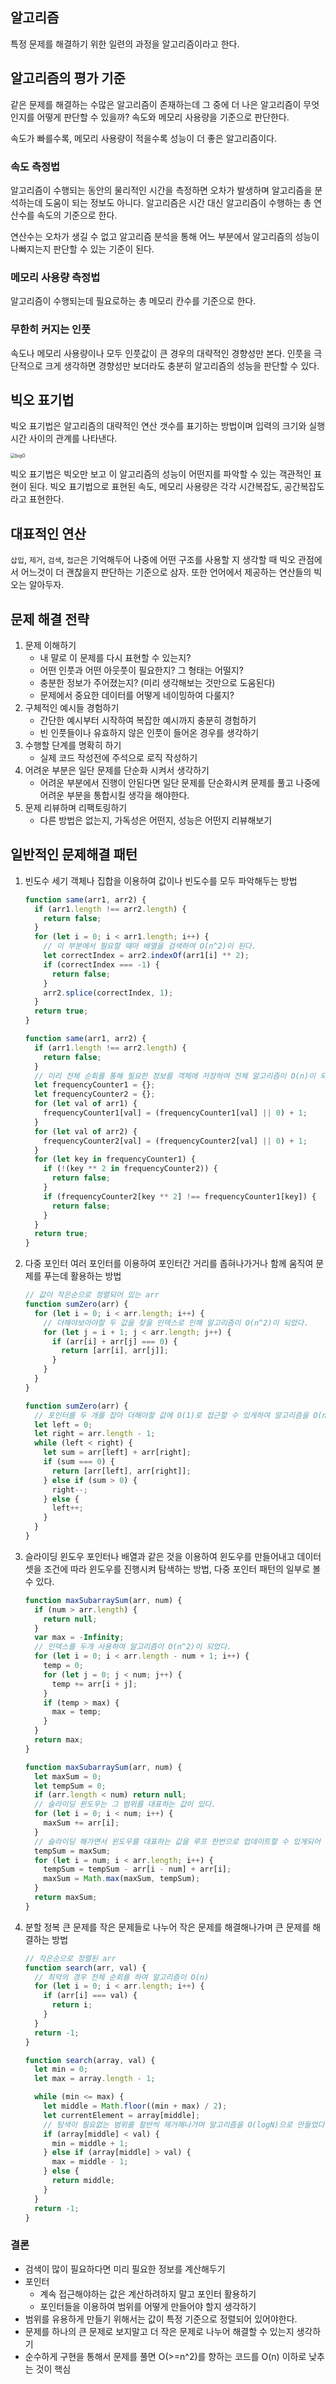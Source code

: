 ## 알고리즘

특정 문제를 해결하기 위한 일련의 과정을 알고리즘이라고 한다.

## 알고리즘의 평가 기준

같은 문제를 해결하는 수많은 알고리즘이 존재하는데 그 중에 더 나은 알고리즘이 무엇인지를 어떻게 판단할 수 있을까?
속도와 메모리 사용량을 기준으로 판단한다.

속도가 빠를수록, 메모리 사용량이 적을수록 성능이 더 좋은 알고리즘이다.

### 속도 측정법

알고리즘이 수행되는 동안의 물리적인 시간을 측정하면 오차가 발생하며 알고리즘을 분석하는데 도움이 되는 정보도 아니다.
알고리즘은 시간 대신 알고리즘이 수행하는 총 연산수를 속도의 기준으로 한다.

연산수는 오차가 생길 수 없고 알고리즘 분석을 통해 어느 부분에서 알고리즘의 성능이 나빠지는지 판단할 수 있는 기준이 된다.

### 메모리 사용량 측정법

알고리즘이 수행되는데 필요로하는 총 메모리 칸수를 기준으로 한다.

### 무한히 커지는 인풋

속도나 메모리 사용량이나 모두 인풋값이 큰 경우의 대략적인 경향성만 본다. 인풋을 극단적으로 크게 생각하면 경향성만 보더라도 충분히 알고리즘의 성능을 판단할 수 있다.

## 빅오 표기법

빅오 표기법은 알고리즘의 대략적인 연산 갯수를 표기하는 방법이며 입력의 크기와 실행시간 사이의 관계를 나타낸다.

<img src="./bigO.png" alt="bigO" style="zoom:50%;" />

빅오 표기법은 빅오만 보고 이 알고리즘의 성능이 어떤지를 파악할 수 있는 객관적인 표현이 된다.
빅오 표기법으로 표현된 속도, 메모리 사용량은 각각 시간복잡도, 공간복잡도라고 표현한다.

## 대표적인 연산

`삽입`, `제거`, `검색`, `접근`은 기억해두어 나중에 어떤 구조를 사용할 지 생각할 때 빅오 관점에서 어느것이 더 괜찮을지 판단하는 기준으로 삼자. 또한 언어에서 제공하는 연산들의 빅오는 알아두자.

## 문제 해결 전략

1. 문제 이해하기
   - 내 말로 이 문제를 다시 표현할 수 있는지?
   - 어떤 인풋과 어떤 아웃풋이 필요한지? 그 형태는 어떨지?
   - 충분한 정보가 주어졌는지? (미리 생각해보는 것만으로 도움된다)
   - 문제에서 중요한 데이터를 어떻게 네이밍하여 다룰지?
2. 구체적인 예시들 경험하기
   - 간단한 예시부터 시작하여 복잡한 예시까지 충분히 경험하기
   - 빈 인풋들이나 유효하지 않은 인풋이 들어온 경우를 생각하기
3. 수행할 단계를 명확히 하기
   - 실제 코드 작성전에 주석으로 로직 작성하기
4. 어려운 부분은 일단 문제를 단순화 시켜서 생각하기
   - 어려운 부분에서 진행이 안된다면 일단 문제를 단순화시켜 문제를 풀고 나중에 어려운 부분을 통합시킬 생각을 해야한다.
5. 문제 리뷰하며 리팩토링하기
   - 다른 방법은 없는지, 가독성은 어떤지, 성능은 어떤지 리뷰해보기

## 일반적인 문제해결 패턴

1. 빈도수 세기
   객체나 집합을 이용하여 값이나 빈도수를 모두 파악해두는 방법

   ```js
   function same(arr1, arr2) {
     if (arr1.length !== arr2.length) {
       return false;
     }
     for (let i = 0; i < arr1.length; i++) {
       // 이 부분에서 필요할 때마 배열을 검색하여 O(n^2)이 된다.
       let correctIndex = arr2.indexOf(arr1[i] ** 2);
       if (correctIndex === -1) {
         return false;
       }
       arr2.splice(correctIndex, 1);
     }
     return true;
   }
   ```

   ```js
   function same(arr1, arr2) {
     if (arr1.length !== arr2.length) {
       return false;
     }
     // 미리 전체 순회를 통해 필요한 정보를 객체에 저장하여 전체 알고리즘이 O(n)이 되었다.
     let frequencyCounter1 = {};
     let frequencyCounter2 = {};
     for (let val of arr1) {
       frequencyCounter1[val] = (frequencyCounter1[val] || 0) + 1;
     }
     for (let val of arr2) {
       frequencyCounter2[val] = (frequencyCounter2[val] || 0) + 1;
     }
     for (let key in frequencyCounter1) {
       if (!(key ** 2 in frequencyCounter2)) {
         return false;
       }
       if (frequencyCounter2[key ** 2] !== frequencyCounter1[key]) {
         return false;
       }
     }
     return true;
   }
   ```

2. 다중 포인터
   여러 포인터를 이용하여 포인터간 거리를 좁혀나가거나 함께 움직여 문제를 푸는데 활용하는 방법

   ```js
   // 값이 작은순으로 정렬되어 있는 arr
   function sumZero(arr) {
     for (let i = 0; i < arr.length; i++) {
       // 더해야보아야할 두 값을 찾을 인덱스로 인해 알고리즘이 O(n^2)이 되었다.
       for (let j = i + 1; j < arr.length; j++) {
         if (arr[i] + arr[j] === 0) {
           return [arr[i], arr[j]];
         }
       }
     }
   }
   ```

   ```js
   function sumZero(arr) {
     // 포인터를 두 개를 잡아 더해야할 값에 O(1)로 접근할 수 있게하여 알고리즘을 O(n)으로 만들었다.
     let left = 0;
     let right = arr.length - 1;
     while (left < right) {
       let sum = arr[left] + arr[right];
       if (sum === 0) {
         return [arr[left], arr[right]];
       } else if (sum > 0) {
         right--;
       } else {
         left++;
       }
     }
   }
   ```

3. 슬라이딩 윈도우
   포인터나 배열과 같은 것을 이용하여 윈도우를 만들어내고 데이터셋을 조건에 따라 윈도우를 진행시켜 탐색하는 방법, 다중 포인터 패턴의 일부로 볼 수 있다.

   ```js
   function maxSubarraySum(arr, num) {
     if (num > arr.length) {
       return null;
     }
     var max = -Infinity;
     // 인덱스를 두개 사용하여 알고리즘이 O(n^2)이 되었다.
     for (let i = 0; i < arr.length - num + 1; i++) {
       temp = 0;
       for (let j = 0; j < num; j++) {
         temp += arr[i + j];
       }
       if (temp > max) {
         max = temp;
       }
     }
     return max;
   }
   ```

   ```js
   function maxSubarraySum(arr, num) {
     let maxSum = 0;
     let tempSum = 0;
     if (arr.length < num) return null;
     // 슬라이딩 윈도우는 그 범위를 대표하는 값이 있다.
     for (let i = 0; i < num; i++) {
       maxSum += arr[i];
     }
     // 슬라이딩 해가면서 윈도우를 대표하는 값을 루프 한번으로 업데이트할 수 있게되어 알고리즘이 O(n)이 되었다.
     tempSum = maxSum;
     for (let i = num; i < arr.length; i++) {
       tempSum = tempSum - arr[i - num] + arr[i];
       maxSum = Math.max(maxSum, tempSum);
     }
     return maxSum;
   }
   ```

4. 분할 정복
   큰 문제를 작은 문제들로 나누어 작은 문제를 해결해나가며 큰 문제를 해결하는 방법

   ```js
   // 작은순으로 정렬된 arr
   function search(arr, val) {
     // 최악의 경우 전체 순회를 하여 알고리즘이 O(n)
     for (let i = 0; i < arr.length; i++) {
       if (arr[i] === val) {
         return i;
       }
     }
     return -1;
   }
   ```

   ```js
   function search(array, val) {
     let min = 0;
     let max = array.length - 1;

     while (min <= max) {
       let middle = Math.floor((min + max) / 2);
       let currentElement = array[middle];
       // 탐색이 필요없는 범위를 절반씩 제거해나가며 알고리즘을 O(logN)으로 만들었다.
       if (array[middle] < val) {
         min = middle + 1;
       } else if (array[middle] > val) {
         max = middle - 1;
       } else {
         return middle;
       }
     }
     return -1;
   }
   ```

### 결론

- 검색이 많이 필요하다면 미리 필요한 정보를 계산해두기
- 포인터
  - 계속 접근해야하는 값은 계산하려하지 말고 포인터 활용하기
  - 포인터들을 이용하여 범위를 어떻게 만들어야 할지 생각하기
- 범위를 유용하게 만들기 위해서는 값이 특정 기준으로 정렬되어 있어야한다.
- 문제를 하나의 큰 문제로 보지말고 더 작은 문제로 나누어 해결할 수 있는지 생각하기
- 순수하게 구현을 통해서 문제를 풀면 O(>=n^2)를 향하는 코드를 O(n) 이하로 낮추는 것이 핵심

